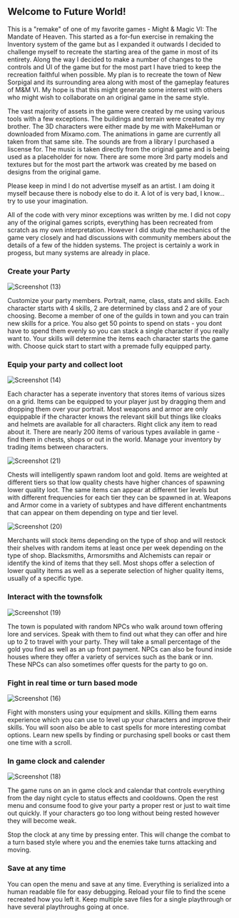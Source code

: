 
## **Welcome to Future World!**
This is a "remake" of one of my favorite games - Might & Magic VI: The Mandate of Heaven. This started as a for-fun exercise in remaking the Inventory system of the game but as I expanded it outwards I decided to challenge myself to recreate the starting area of the game in most of its entirety. Along the way I decided to make a number of changes to the controls and UI of the game but for the most part I have tried to keep the recreation faithful when possible. My plan is to recreate the town of New Sorpigal and its surrounding area along with most of the gameplay features of M&M VI. My hope is that this might generate some interest with others who might wish to collaborate on an original game in the same style.

The vast majority of assets in the game were created by me using various tools with a few exceptions. The buildings and terrain were created by my brother. The 3D characters were either made by me with MakeHuman or downloaded from Mixamo.com. The animations in game are currently all taken from that same site. The sounds are from a library I purchased a liscense for. The music is taken directly from the original game and is being used as a placeholder for now. There are some more 3rd party models and textures but for the most part the artwork was created by me based on designs from the original game.

Please keep in mind I do not advertise myself as an artist. I am doing it myself because there is nobody else to do it. A lot of is very bad, I know... try to use your imagination.

All of the code with very minor exceptions was written by me. I did not copy any of the original games scripts, everything has been recreated from scratch as my own interpretation. However I did study the mechanics of the game very closely and had discussions with community members about the details of a few of the hidden systems. The project is certainly a work in progess, but many systems are already in place.


### **Create your Party**
![Screenshot (13)](https://user-images.githubusercontent.com/29645590/122654089-296dc200-d106-11eb-8c20-3c7b8b58c464.png)

Customize your party members. Portrait, name, class, stats and skills. Each character starts with 4 skills, 2 are determined by class and 2 are of your choosing. Become a member of one of the guilds in town and you can train new skills for a price. You also get 50 points to spend on stats - you dont have to spend them evenly so you can stack a single character if you really want to. Your skills will determine the items each character starts the game with. Choose quick start to start with a premade fully equipped party.

### **Equip your party and collect loot**
![Screenshot (14)](https://user-images.githubusercontent.com/29645590/122654096-35598400-d106-11eb-9693-02785f4b0432.png)

Each character has a seperate inventory that stores items of various sizes on a grid. Items can be equipped to your player just by dragging them and dropping them over your portrait. Most weapons and armor are only equippable if the character knows the relevant skill but things like cloaks and helmets are available for all characters. Right click any item to read about it. There are nearly 200 items of various types available in game - find them in chests, shops or out in the world. Manage your inventory by trading items between characters. 

![Screenshot (21)](https://user-images.githubusercontent.com/29645590/122654111-4904ea80-d106-11eb-9056-92a70fc63a0b.png)

Chests will intelligently spawn random loot and gold. Items are weighted at different tiers so that low quality chests have higher chances of spawning lower quality loot. The same items can appear at different tier levels but with different frequencies for each tier they can be spawned in at. Weapons and Armor come in a variety of subtypes and have different enchantments that can appear on them depending on type and tier level.

![Screenshot (20)](https://user-images.githubusercontent.com/29645590/122654117-55894300-d106-11eb-9bb6-1616ff22ac46.png)

Merchants will stock items depending on the type of shop and will restock their shelves with random items at least once per week depending on the type of shop. Blacksmiths, Armorsmiths and Alchemists can repair or identify the kind of items that they sell. Most shops offer a selection of lower quality items as well as a seperate selection of higher quality items, usually of a specific type.

### **Interact with the townsfolk**
![Screenshot (19)](https://user-images.githubusercontent.com/29645590/122654122-5fab4180-d106-11eb-92ee-4895e127f996.png)

The town is populated with random NPCs who walk around town offering lore and services. Speak with them to find out what they can offer and hire up to 2 to travel with your party. They will take a small percentage of the gold you find as well as an up front payment. NPCs can also be found inside houses where they offer a variety of services such as the bank or inn. These NPCs can also sometimes offer quests for the party to go on.

### **Fight in real time or turn based mode**
![Screenshot (16)](https://user-images.githubusercontent.com/29645590/122654138-75b90200-d106-11eb-91cc-d5acb788d76d.png)

Fight with monsters using your equipment and skills. Killing them earns experience which you can use to level up your characters and improve their skills. You will soon also be able to cast spells for more interesting combat options. Learn new spells by finding or purchasing spell books or cast them one time with a scroll.

### **In game clock and calender**
![Screenshot (18)](https://user-images.githubusercontent.com/29645590/122654145-85384b00-d106-11eb-8bd5-26acdc708431.png)

The game runs on an in game clock and calendar that controls everything from the day night cycle to status effects and cooldowns. Open the rest menu and consume food to give your party a proper rest or just to wait time out quickly. If your characters go too long without being rested however they will become weak. 

Stop the clock at any time by pressing enter. This will change the combat to a turn based style where you and the enemies take turns attacking and moving.

### **Save at any time**

You can open the menu and save at any time. Everything is serialized into a human readable file for easy debugging. Reload your file to find the scene recreated how you left it. Keep multiple save files for a single playthrough or have several playthroughs going at once.
